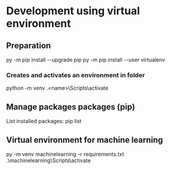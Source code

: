 # Development using virtual environment
## Preparation
py -m pip install --upgrade pip
py -m pip install --user virtualenv

### Creates and activates an environment in folder <name> 
python -m venv <name>
.\<name>\Scripts\activate

## Manage packages packages (pip)
List installed packages: pip list 



## Virtual environment for machine learning
py -m venv machinelearning -r requirements.txt
.\machinelearning\Scripts\activate
